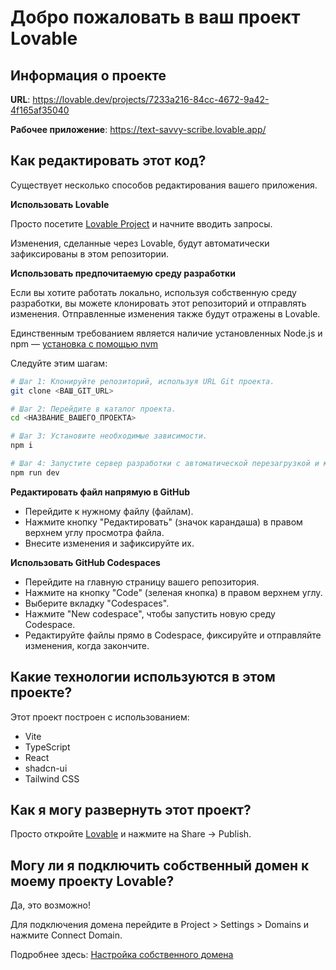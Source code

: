
# Добро пожаловать в ваш проект Lovable

## Информация о проекте

**URL**: https://lovable.dev/projects/7233a216-84cc-4672-9a42-4f165af35040

**Рабочее приложение**: https://text-savvy-scribe.lovable.app/

## Как редактировать этот код?

Существует несколько способов редактирования вашего приложения.

**Использовать Lovable**

Просто посетите [Lovable Project](https://lovable.dev/projects/7233a216-84cc-4672-9a42-4f165af35040) и начните вводить запросы.

Изменения, сделанные через Lovable, будут автоматически зафиксированы в этом репозитории.

**Использовать предпочитаемую среду разработки**

Если вы хотите работать локально, используя собственную среду разработки, вы можете клонировать этот репозиторий и отправлять изменения. Отправленные изменения также будут отражены в Lovable.

Единственным требованием является наличие установленных Node.js и npm — [установка с помощью nvm](https://github.com/nvm-sh/nvm#installing-and-updating)

Следуйте этим шагам:

```sh
# Шаг 1: Клонируйте репозиторий, используя URL Git проекта.
git clone <ВАШ_GIT_URL>

# Шаг 2: Перейдите в каталог проекта.
cd <НАЗВАНИЕ_ВАШЕГО_ПРОЕКТА>

# Шаг 3: Установите необходимые зависимости.
npm i

# Шаг 4: Запустите сервер разработки с автоматической перезагрузкой и мгновенным предпросмотром.
npm run dev
```

**Редактировать файл напрямую в GitHub**

- Перейдите к нужному файлу (файлам).
- Нажмите кнопку "Редактировать" (значок карандаша) в правом верхнем углу просмотра файла.
- Внесите изменения и зафиксируйте их.

**Использовать GitHub Codespaces**

- Перейдите на главную страницу вашего репозитория.
- Нажмите на кнопку "Code" (зеленая кнопка) в правом верхнем углу.
- Выберите вкладку "Codespaces".
- Нажмите "New codespace", чтобы запустить новую среду Codespace.
- Редактируйте файлы прямо в Codespace, фиксируйте и отправляйте изменения, когда закончите.

## Какие технологии используются в этом проекте?

Этот проект построен с использованием:

- Vite
- TypeScript
- React
- shadcn-ui
- Tailwind CSS

## Как я могу развернуть этот проект?

Просто откройте [Lovable](https://lovable.dev/projects/7233a216-84cc-4672-9a42-4f165af35040) и нажмите на Share -> Publish.

## Могу ли я подключить собственный домен к моему проекту Lovable?

Да, это возможно!

Для подключения домена перейдите в Project > Settings > Domains и нажмите Connect Domain.

Подробнее здесь: [Настройка собственного домена](https://docs.lovable.dev/tips-tricks/custom-domain#step-by-step-guide)
